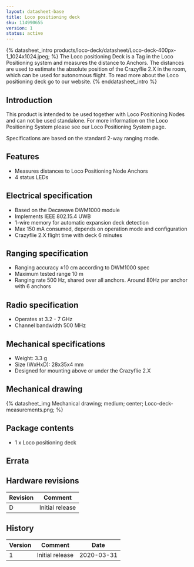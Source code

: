 ```yaml
---
layout: datasheet-base
title: Loco positioning deck
sku: 114990655
version: 1
status: active
---
```


{% datasheet_intro products/loco-deck/datasheet/Loco-deck-400px-1_1024x1024.jpeg; %}
The Loco positioning Deck is a Tag in the Loco Positioning system and measures the distance to Anchors.
The distances are used to estimate the absolute position of the Crazyflie 2.X in the room, which
can be used for autonomous flight. To read more about the Loco positioning deck go to our website.
{% enddatasheet_intro %}

## Introduction

This product is intended to be used together with Loco Positioning Nodes and can not be used standalone.
For more information on the Loco Positioning System please see our Loco Positioning System page.

Specifications are based on the standard 2-way ranging mode.

## Features

* Measures distances to Loco Positioning Node Anchors
* 4 status LEDs

## Electrical specification

* Based on the Decawave DWM1000 module
* Implements IEEE 802.15.4 UWB
* 1-wire memory for automatic expansion deck detection
* Max 150 mA consumed, depends on operation mode and configuration
* Crazyflie 2.X flight time with deck 6 minutes

## Ranging specification

* Ranging accuracy ±10 cm according to DWM1000 spec
* Maximum tested range 10 m
* Ranging rate 500 Hz, shared over all anchors. Around 80Hz per anchor with 6 anchors

## Radio specification

* Operates at 3.2 - 7 GHz
* Channel bandwidth 500 MHz

## Mechanical specifications

* Weight: 3.3 g
* Size (WxHxD): 28x35x4 mm
* Designed for mounting above or under the Crazyflie 2.X

## Mechanical drawing

{% datasheet_img Mechanical drawing; medium; center; Loco-deck-measurements.png; %}

## Package contents

* 1 x Loco positioning deck

## Errata

## Hardware revisions

| Revision | Comment |
| ------- | ------- |
| D | Initial release |

## History

| Version | Comment | Date |
| ------- | ------- | ---- |
| 1 | Initial release | 2020-03-31 |
